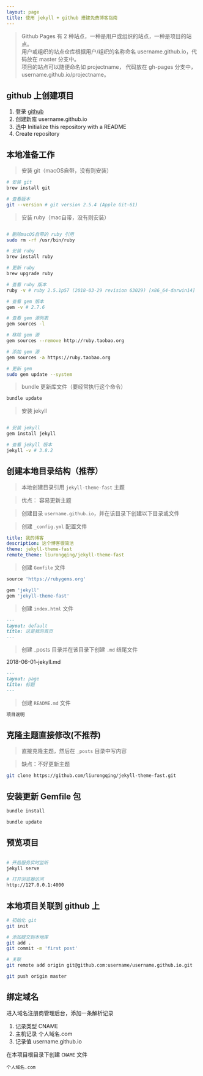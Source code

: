 ```yaml
---
layout: page
title: 使用 jekyll + github 搭建免费博客指南
---
```


> Github Pages 有 2 种站点，一种是用户或组织的站点，一种是项目的站点。 <br>
> 用户或组织的站点仓库根据用户/组织的名称命名 username.github.io，代码放在 master 分支中。 <br>
> 项目的站点可以随便命名如 projectname， 代码放在 gh-pages 分支中，username.github.io/projectname。

## github 上创建项目

1. 登录 [github](https://github.com/) 
2. 创建新库 username.github.io
3. 选中 Initialize this repository with a README
4. Create repository


## 本地准备工作

> 安装 git（macOS自带，没有则安装）

```bash
# 安装 git
brew install git

# 查看版本
git --version # git version 2.5.4 (Apple Git-61)
```

> 安装 ruby（mac自带，没有则安装）

```bash

# 删除macOS自带的 ruby 引用
sudo rm -rf /usr/bin/ruby

# 安装 ruby
brew install ruby

# 更新 ruby
brew upgrade ruby

# 查看 ruby 版本
ruby -v # ruby 2.5.1p57 (2018-03-29 revision 63029) [x86_64-darwin14]

# 查看 gem 版本
gem -v # 2.7.6

# 查看 gem 源列表
gem sources -l

# 移除 gem 源
gem sources --remove http://ruby.taobao.org

# 添加 gem 源
gem sources -a https://ruby.taobao.org

# 更新 gem
sudo gem update --system
```

> bundle 更新库文件（要经常执行这个命令）

```bash
bundle update
```

> 安装 jekyll

```bash

# 安装 jekyll 
gem install jekyll

# 查看 jekyll 版本
jekyll -v # 3.8.2
```

## 创建本地目录结构（推荐）

> 本地创建目录引用 `jekyll-theme-fast` 主题

> 优点： 容易更新主题

> 创建目录 `username.github.io`，并在该目录下创建以下目录或文件

> 创建 `_config.yml` 配置文件

```yml
title: 我的博客
description: 这个博客很简洁
theme: jekyll-theme-fast
remote_theme: liurongqing/jekyll-theme-fast
```

> 创建 `Gemfile` 文件

```ruby
source 'https://rubygems.org'

gem 'jekyll'
gem 'jekyll-theme-fast'

```

> 创建 `index.html` 文件

```markdown
--- 
layout: default 
title: 这是我的首页
--- 
```

> 创建 _posts 目录并在该目录下创建 `.md` 结尾文件

2018-06-01-jekyll.md

```markdown
---
layout: page
title: 标题
---
```

> 创建 `README.md` 文件

```markdown
项目说明
```

## 克隆主题直接修改(不推荐)

> 直接克隆主题，然后在 `_posts` 目录中写内容

> 缺点：不好更新主题

```bash
git clone https://github.com/liurongqing/jekyll-theme-fast.git
```

## 安装更新 Gemfile 包

```bash
bundle install

bundle update
```

## 预览项目

```bash

# 开启服务实时监听
jekyll serve

# 打开浏览器访问
http://127.0.0.1:4000
```


## 本地项目关联到 github 上
```bash
# 初始化 git
git init

# 添加提交到本地库
git add .
git commit -m 'first post'

# 关联
git remote add origin git@github.com:username/username.github.io.git

git push origin master
```

## 绑定域名
进入域名注册商管理后台，添加一条解析记录
1. 记录类型 CNAME
2. 主机记录 个人域名.com
3. 记录值 username.github.io

在本项目根目录下创建 `CNAME` 文件

```
个人域名.com
```

